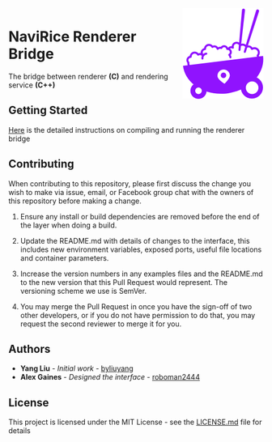 <img src="logo_small.png" align="right" />

# NaviRice Renderer Bridge

The bridge between renderer **(C)** and rendering service **(C++)**

## Getting Started
[Here](https://github.com/NaviRice/Services) is the detailed instructions on compiling and running the renderer bridge

## Contributing
When contributing to this repository, please first discuss the change you wish to make via issue, email, or Facebook group chat with the owners of this repository before making a change.

1. Ensure any install or build dependencies are removed before the end of the layer when doing a build.

2. Update the README.md with details of changes to the interface, this includes new environment variables, exposed ports, useful file locations and container parameters.

3. Increase the version numbers in any examples files and the README.md to the new version that this Pull Request would represent. The versioning scheme we use is SemVer.

4. You may merge the Pull Request in once you have the sign-off of two other developers, or if you do not have permission to do that, you may request the second reviewer to merge it for you.

## Authors

- **Yang Liu** - *Initial work* - [byliuyang](https://github.com/byliuyang)
- **Alex Gaines** - *Designed the interface* - [roboman2444](https://github.com/roboman2444)

## License
This project is licensed under the MIT License - see the [LICENSE.md](LICENSE.md) file for details
